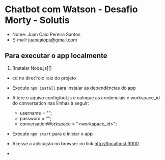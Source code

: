# Chatbot com Watson - Desafio Morty - Solutis
+ Nome: Juan Caio Pereira Santos
+ E-mail: juancaiops@gmail.com


## Para executar o app localmente

1. [Instalar Node.js][]
+ cd no diret'roio raiz do projeto
+ Execute `npm install` para instalar as dependências do app
+ Altere o aquivo config/bot.js e coloque as credenciais e workspace_id do conversation nas lilnhas à seguir:
    
    + username = "<username>";
    + password = "<password>";
    + conversationWorkspace = "<workspace_id>";

+ Execute `npm start` para o iniciar o app
+ Acesse a aplicação no browser no link <http://localhost:3000>

+ [Instale Node.js]: https://nodejs.org/en/download/
